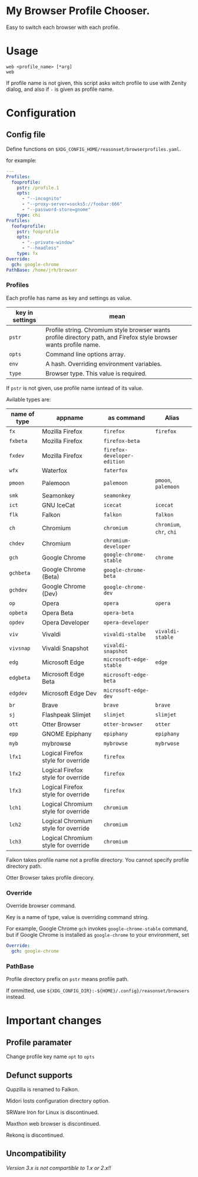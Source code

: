 # My Browser Profile Chooser.
Easy to switch each browser with each profile.

# Usage

```
web <profile_name> [*arg]
web
```

If profile name is not given, this script asks witch profile to use with Zenity dialog,
and also if `-` is given as profile name.

# Configuration

## Config file

Define functions on `$XDG_CONFIG_HOME/reasonset/browserprofiles.yaml`.

for example:

```yaml
---
Profiles:
  fooprofile:
    pstr: /profile.1
    opts:
      - "--incognito"
      - "--proxy-server=socks5://foobar:666"
      - "--password-store=gnome"
    type: chi
Profiles:
  foofxprofile:
    pstr: fooprofile
    opts:
      - "--private-window"
      - "--headless"
    type: fx
Override:
  gch: google-chrome
PathBase: /home/jrh/browser
```

### Profiles

Each profile has name as key and settings as value.

|key in settings|mean|
|-------|---------------------------|
|`pstr`|Profile string. Chromium style browser wants profile directory path, and Firefox style browser wants profile name.|
|`opts`|Command line options array.|
|`env`|A hash. Overriding environment variables.|
|`type`|Browser type. This value is required.|

If `pstr` is not given, use profile name isntead of its value.

Avilable types are:

|name of type|appname|as command|Alias|
|-----|--------|-----------------|-----------|
|`fx`|Mozilla Firefox|`firefox`|`firefox`|
|`fxbeta`|Mozilla Firefox|`firefox-beta`||
|`fxdev`|Mozilla Firefox|`firefox-developer-edition`||
|`wfx`|Waterfox|`faterfox`||
|`pmoon`|Palemoon|`palemoon`|`pmoon`, `palemoon`|
|`smk`|Seamonkey|`seamonkey`||
|`ict`|GNU IceCat|`icecat`|`icecat`|
|`flk`|Falkon|`falkon`|`falkon`|
|`ch`|Chromium|`chromium`|`chromium`, `chr`, `chi`|
|`chdev`|Chromium|`chromium-developer`||
|`gch`|Google Chrome|`google-chrome-stable`|`chrome`|
|`gchbeta`|Google Chrome (Beta)|`google-chrome-beta`||
|`gchdev`|Google Chrome (Dev)|`google-chrome-dev`||
|`op`|Opera|`opera`|`opera`|
|`opbeta`|Opera Beta|`opera-beta`||
|`opdev`|Opera Developer|`opera-developer`||
|`viv`|Vivaldi|`vivaldi-stalbe`|`vivaldi-stable`|
|`vivsnap`|Vivaldi Snapshot|`vivaldi-snapshot`||
|`edg`|Microsoft Edge|`microsoft-edge-stable`|`edge`|
|`edgbeta`|Microsoft Edge Beta|`microsoft-edge-beta`||
|`edgdev`|Microsoft Edge Dev|`microsoft-edge-dev`||
|`br`|Brave|`brave`|`brave`|
|`sj`|Flashpeak Slimjet|`slimjet`|`slimjet`|
|`ott`|Otter Browser|`otter-browser`|`otter`|
|`epp`|GNOME Epiphany|`epiphany`|`epiphany`|
|`myb`|mybrowse|`mybrowse`|`mybrwose`|
|`lfx1`|Logical Firefox style for override|`firefox`||
|`lfx2`|Logical Firefox style for override|`firefox`||
|`lfx3`|Logical Firefox style for override|`firefox`||
|`lch1`|Logical Chromium style for override|`chromium`||
|`lch2`|Logical Chromium style for override|`chromium`||
|`lch3`|Logical Chromium style for override|`chromium`||

Falkon takes profile name not a profile directory.
You cannot specify profile directory path.

Otter Browser takes profile direcory.

### Override

Override browser command.

Key is a name of type, value is overriding command string.

For example, Google Chrome `gch` invokes `google-chrome-stable` command,
but if Google Chrome is installed as `google-chrome` to your environment, set

```yaml
Override:
  gch: google-chrome
```

### PathBase

Profile directory prefix on `pstr` means profile path.

If ommitted, use `${XDG_CONFIG_DIR}:-${HOME}/.config}/reasonset/browsers` instead.

# Important changes

## Profile paramater

Change profile key name `opt` to `opts`

## Defunct supports

Qupzilla is renamed to Falkon.

Midori losts configuration directory option.

SRWare Iron for Linux is discontinued.

Maxthon web browser is discontinued.

Rekonq is discontinued.

## Uncompatibility

*Version 3.x is not compartible to 1.x or 2.x!!*

